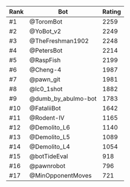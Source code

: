 Rank|Bot|Rating
---|---|---
#1|@ToromBot|2259
#2|@YoBot_v2|2249
#3|@TheFreshman1902|2248
#4|@PetersBot|2214
#5|@RaspFish|2199
#6|@Cheng-4|1987
#7|@pawn_git|1981
#8|@lc0_1shot|1882
#9|@dumb_by_abulmo-bot|1783
#10|@FataliiBot|1642
#11|@Rodent-IV|1165
#12|@Demolito_L6|1140
#13|@Demolito_L5|1089
#14|@Demolito_L4|1054
#15|@botTideEval|918
#16|@pawnrobot|796
#17|@MinOpponentMoves|721
